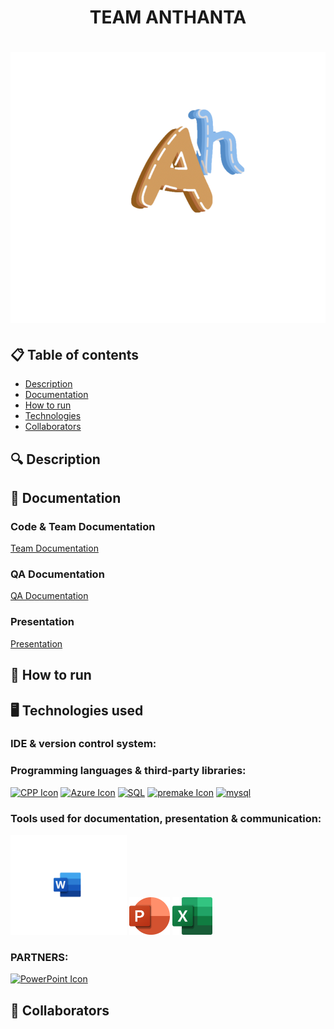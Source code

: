 <h1 align="center"> TEAM ANTHANTA <h1>

<div align="center"> <img src="Documents/logo.png" alt="Anthanta" /> </div>

## 📋 Table of contents
  - [Description](#description)
  - [Documentation](#docs)
  - [How to run](#install)
  - [Technologies](#technologies)
  - [Collaborators](#collaborators)

## 🔍 Description <a name="description"></a>


## 📃 Documentation <a name="docs"></a>
### Code & Team Documentation

[Team Documentation]()

### QA Documentation
[QA Documentation]()
  

### Presentation
[Presentation]()

## 🚀 How to run <a name="install"></a>


## 🖥️ Technologies used <a name="technologies"></a>
### IDE & version control system:


### Programming languages & third-party libraries:
<a href="https://cplusplus.com/"><img src="resources/cpp-icon.png" alt="CPP Icon" height="60"/></a> <a href="https://azure.microsoft.com/en-us"><img src="resources/azure-icon.jpg" alt="Azure Icon" height="60"/></a> <a href=""><img src="resources/SQL-logo.png" alt="SQL" height="60"/></a> <a href="https:://python.org"><img src="resources/Python-logo.png" alt="premake Icon" height="60"/></a> <a href="https://www.mysql.com/"><img src="resources/Mysql-logo.png" alt="mysql" height="60"/></a>

### Tools used for documentation, presentation & communication:
<a href="https://www.microsoft.com/en-ww/microsoft-365/word?activetab=tabs%3afaqheaderregion3"><img src="Documents/word.png" alt="Word Icon" height="160"/></a> <a href="https://www.microsoft.com/en-ww/microsoft-365/powerpoint"><img src="Documents/power_point.png" alt="PowerPoint Icon" height="60"/></a> <a href="https://www.microsoft.com/en-ww/microsoft-365/excel"><img src="Documents/excel.png" alt="Excel Icon" height="60"/></a> 

### PARTNERS:
<a href=""><img src="resources/BankLogo.png" alt="PowerPoint Icon" height="60"/></a>


## 🧑 Collaborators <a name="collaborators"></a>

